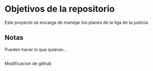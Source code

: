 # Objetivos de la repositorio

Este proyecto se encarga de manejar los planes de la liga de la justicia


## Notas
Pueden hacer lo que quieran...

##
Modificacion de github
